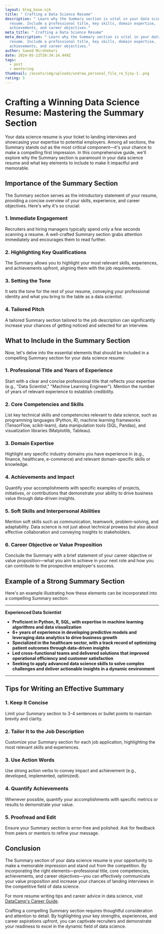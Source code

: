```yaml
---
layout: blog_base.njk
title: " Crafting a Data Science Resume"
description: " Learn why the Summary section is vital in your data science
  resume. Include a professional title, key skills, domain expertise,
  achievements, and career objectives."
meta_title: " Crafting a Data Science Resume"
meta_description: " Learn why the Summary section is vital in your data science
  resume. Include a professional title, key skills, domain expertise,
  achievements, and career objectives."
author: Saeed Mirshekari
date: 2024-05-22T20:34:14.449Z
tags:
  - post
  - mentoring
thumbnail: /assets/img/uploads/undraw_personal_file_re_5joy-1-.png
rating: 5
---
```

# Crafting a Winning Data Science Resume: Mastering the Summary Section

Your data science resume is your ticket to landing interviews and showcasing your expertise to potential employers. Among all sections, the Summary stands out as the most critical component—it's your chance to make a compelling first impression. In this comprehensive guide, we'll explore why the Summary section is paramount in your data science resume and what key elements to include to make it impactful and memorable.

## Importance of the Summary Section

The Summary section serves as the introductory statement of your resume, providing a concise overview of your skills, experience, and career objectives. Here's why it's so crucial:

### 1. Immediate Engagement

Recruiters and hiring managers typically spend only a few seconds scanning a resume. A well-crafted Summary section grabs attention immediately and encourages them to read further.

### 2. Highlighting Key Qualifications

The Summary allows you to highlight your most relevant skills, experiences, and achievements upfront, aligning them with the job requirements.

### 3. Setting the Tone

It sets the tone for the rest of your resume, conveying your professional identity and what you bring to the table as a data scientist.

### 4. Tailored Pitch

A tailored Summary section tailored to the job description can significantly increase your chances of getting noticed and selected for an interview.

## What to Include in the Summary Section

Now, let's delve into the essential elements that should be included in a compelling Summary section for your data science resume:

### 1. Professional Title and Years of Experience

Start with a clear and concise professional title that reflects your expertise (e.g., "Data Scientist," "Machine Learning Engineer"). Mention the number of years of relevant experience to establish credibility.

### 2. Core Competencies and Skills

List key technical skills and competencies relevant to data science, such as programming languages (Python, R), machine learning frameworks (TensorFlow, scikit-learn), data manipulation tools (SQL, Pandas), and visualization libraries (Matplotlib, Tableau).

### 3. Domain Expertise

Highlight any specific industry domains you have experience in (e.g., finance, healthcare, e-commerce) and relevant domain-specific skills or knowledge.

### 4. Achievements and Impact

Quantify your accomplishments with specific examples of projects, initiatives, or contributions that demonstrate your ability to drive business value through data-driven insights.

### 5. Soft Skills and Interpersonal Abilities

Mention soft skills such as communication, teamwork, problem-solving, and adaptability. Data science is not just about technical prowess but also about effective collaboration and conveying insights to stakeholders.

### 6. Career Objective or Value Proposition

Conclude the Summary with a brief statement of your career objective or value proposition—what you aim to achieve in your next role and how you can contribute to the prospective employer's success.

## Example of a Strong Summary Section

Here's an example illustrating how these elements can be incorporated into a compelling Summary section:

---

**Experienced Data Scientist**

- **Proficient in Python, R, SQL, with expertise in machine learning algorithms and data visualization**
- **6+ years of experience in developing predictive models and leveraging data analytics to drive business growth**
- **Specialized in the healthcare sector, with a track record of optimizing patient outcomes through data-driven insights**
- **Led cross-functional teams and delivered solutions that improved operational efficiency and customer satisfaction**
- **Seeking to apply advanced data science skills to solve complex challenges and deliver actionable insights in a dynamic environment**

---

## Tips for Writing an Effective Summary

### 1. Keep It Concise

Limit your Summary section to 3-4 sentences or bullet points to maintain brevity and clarity.

### 2. Tailor It to the Job Description

Customize your Summary section for each job application, highlighting the most relevant skills and experiences.

### 3. Use Action Words

Use strong action verbs to convey impact and achievement (e.g., developed, implemented, optimized).

### 4. Quantify Achievements

Whenever possible, quantify your accomplishments with specific metrics or results to demonstrate your value.

### 5. Proofread and Edit

Ensure your Summary section is error-free and polished. Ask for feedback from peers or mentors to refine your message.

## Conclusion

The Summary section of your data science resume is your opportunity to make a memorable impression and stand out from the competition. By incorporating the right elements—professional title, core competencies, achievements, and career objectives—you can effectively communicate your value proposition and increase your chances of landing interviews in the competitive field of data science.

For more resume writing tips and career advice in data science, visit [DataCamp's Career Guide](https://www.datacamp.com/community/blog/data-science-resume).

Crafting a compelling Summary section requires thoughtful consideration and attention to detail. By highlighting your key strengths, experiences, and career aspirations upfront, you can captivate recruiters and demonstrate your readiness to excel in the dynamic field of data science.